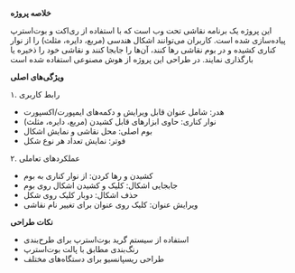 **خلاصه پروژه**

این پروژه یک برنامه نقاشی تحت وب است که با استفاده از ری‌اکت و بوت‌استرپ پیاده‌سازی شده است. کاربران می‌توانند اشکال هندسی (مربع، دایره، مثلث) را از نوار کناری کشیده و در بوم نقاشی رها کنند، آن‌ها را جابجا کنند و نقاشی خود را ذخیره یا بارگذاری نمایند.
در طراحی این پروژه از هوش‌ مصنوعی استفاده شده است

**ویژگی‌های اصلی**

 ۱. رابط کاربری

*    هدر: شامل عنوان قابل ویرایش و دکمه‌های ایمپورت/اکسپورت
*    نوار کناری: حاوی ابزارهای قابل کشیدن (مربع، دایره، مثلث)
*    بوم اصلی: محل نقاشی و نمایش اشکال
*    فوتر: نمایش تعداد هر نوع شکل

۲. عملکردهای تعاملی

*    کشیدن و رها کردن: از نوار کناری به بوم
*    جابجایی اشکال: کلیک و کشیدن اشکال روی بوم
*    حذف اشکال: دوبار کلیک روی شکل
*    ویرایش عنوان: کلیک روی عنوان برای تغییر نام نقاشی

**نکات طراحی**

* استفاده از سیستم گرید بوت‌استرپ برای طرح‌بندی
* رنگ‌بندی مطابق با پالت بوت‌استرپ
* طراحی ریسپانسیو برای دستگاه‌های مختلف